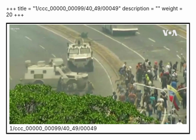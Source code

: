 +++
title = "1/ccc_00000_00099/40_49/00049"
description = ""
weight = 20
+++

<table style="border:2px solid black;max-width:800px;max-height:800px;" 
><tr><td>
<img class="center-fit-jpg"
src="/jpg_/aaa_20190430_NxaOmWaI8sI_00048.jpg">
1/ccc_00000_00099/40_49/00049
</img></td></tr></table>
